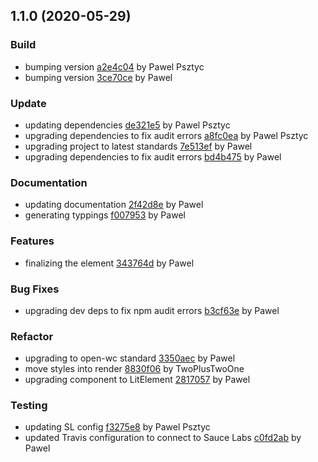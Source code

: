 <a name="1.1.0"></a>
## 1.1.0 (2020-05-29)

### Build

* bumping version [a2e4c04](https://github.com/anypoint-web-components/anypoint-checkbox/commit/a2e4c041afbc1dee39e4af214acd28fd6c704f66) by Pawel Psztyc
* bumping version [3ce70ce](https://github.com/anypoint-web-components/anypoint-checkbox/commit/3ce70ce72508de0773936087921d61f7e791fb6f) by Pawel


### Update

* updating dependencies [de321e5](https://github.com/anypoint-web-components/anypoint-checkbox/commit/de321e5202eb022c025db8443e989aea5587a4a4) by Pawel Psztyc
* upgrading dependencies to fix audit errors [a8fc0ea](https://github.com/anypoint-web-components/anypoint-checkbox/commit/a8fc0eac7a71a495b955eb6636a6dafd14db2e2c) by Pawel Psztyc
* upgrading project to latest standards [7e513ef](https://github.com/anypoint-web-components/anypoint-checkbox/commit/7e513ef2148efce1ff0894e73118cd480954ab9f) by Pawel
* upgrading dependencies to fix audit errors [bd4b475](https://github.com/anypoint-web-components/anypoint-checkbox/commit/bd4b4753cab05a25237cadbe91d113a0e555ecba) by Pawel


### Documentation

* updating documentation [2f42d8e](https://github.com/anypoint-web-components/anypoint-checkbox/commit/2f42d8eb59c56d3b1573de3ecafaa16af6dcdfcb) by Pawel
* generating typpings [f007953](https://github.com/anypoint-web-components/anypoint-checkbox/commit/f007953c1d48a1110a9f4f4cdf2e379366af3cf3) by Pawel


### Features

* finalizing the element [343764d](https://github.com/anypoint-web-components/anypoint-checkbox/commit/343764df601717c5fe8b509d092af620314f8df7) by Pawel


### Bug Fixes

* upgrading dev deps to fix npm audit errors [b3cf63e](https://github.com/anypoint-web-components/anypoint-checkbox/commit/b3cf63e1300c82ebb393bb5fa918ba5e1c1ca2a6) by Pawel


### Refactor

* upgrading to open-wc standard [3350aec](https://github.com/anypoint-web-components/anypoint-checkbox/commit/3350aec2ee48c664ec638e7f72fd5a12f0c73682) by Pawel
* move styles into render [8830f06](https://github.com/anypoint-web-components/anypoint-checkbox/commit/8830f0607657b97018808f14df56a49cc89ef05f) by TwoPlusTwoOne
* upgrading component to LitElement [2817057](https://github.com/anypoint-web-components/anypoint-checkbox/commit/28170574cca15dabb5943c8b09cf076a51a85547) by Pawel


### Testing

* updating SL config [f3275e8](https://github.com/anypoint-web-components/anypoint-checkbox/commit/f3275e88ff32743e7b47435bda046a02db3ec8d8) by Pawel Psztyc
* updated Travis configuration to connect to Sauce Labs [c0fd2ab](https://github.com/anypoint-web-components/anypoint-checkbox/commit/c0fd2abfceb1a6da58363754eb1fe0aaf4b97303) by Pawel


